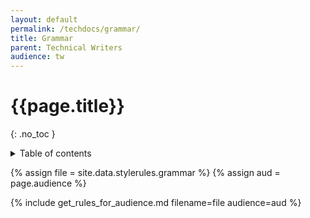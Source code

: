```yaml
---
layout: default
permalink: /techdocs/grammar/
title: Grammar
parent: Technical Writers
audience: tw
---
```

# {{page.title}} 
{: .no_toc }
<details markdown="block">
  <summary>
    Table of contents
  </summary>
  {: .text-delta }
- TOC
{:toc}
</details>

{% assign file = site.data.stylerules.grammar %}
{% assign aud = page.audience %}

{% include get_rules_for_audience.md filename=file audience=aud %}